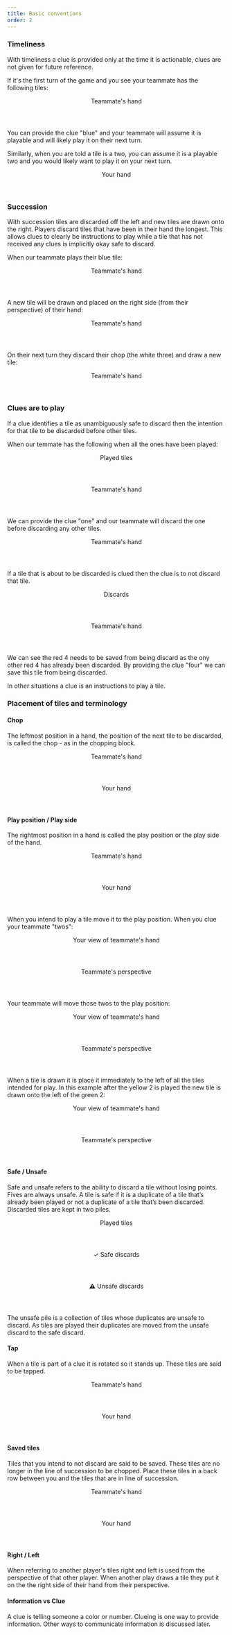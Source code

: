 ```yaml
---
title: Basic conventions
order: 2
---
```


### Timeliness

With timeliness a clue is provided only at the time it is actionable, clues are not given for future reference.

If it's the first turn of the game and you see your teammate has the following tiles:

<game>
  <hand>
    <header>Teammate's hand</header>
    <tiles>
      <tile title="yellow 2"></tile>
      <tile title="green 2"></tile>
      <tile title="red 4"></tile>
      <mark><tile title="blue 1"></tile></mark>
      <tile title="white 3"></tile>
    </tiles>
  </hand>
</game>

You can provide the clue "blue" and your teammate will assume it is playable and will likely play it on their next turn.

Similarly, when you are told a tile is a two, you can assume it is a playable two and you would likely want to play it on your next turn.

<game>
  <hand>
    <header>Your hand</header>
    <tiles>
      <tile title="hidden"></tile>
      <tile title="hidden"></tile>
      <mark><tile title="hidden"></tile></mark>
      <tile title="hidden"></tile>
      <tile title="hidden"></tile>
    </tiles>
  </hand>
</game>

### Succession

With succession tiles are discarded off the left and new tiles are drawn onto the right. Players discard tiles that have been in their hand the longest. This allows clues to clearly be instructions to play while a tile that has not received any clues is implicitly okay safe to discard.

When our teammate plays their blue tile:

<game>
  <hand>
    <header>Teammate's hand</header>
    <tiles>
      <tile title="yellow 2"></tile>
      <tile title="green 2"></tile>
      <tile title="red 4"></tile>
      <mark><tile title="blue 1"></tile></mark>
      <tile title="white 3"></tile>
    </tiles>
  </hand>
</game>

A new tile will be drawn and placed on the right side (from their perspective) of their hand:

<game>
  <hand>
    <header>Teammate's hand</header>
    <tiles>
      <tile title="rainbow 1"></tile>
      <tile title="yellow 2"></tile>
      <tile title="green 2"></tile>
      <tile title="red 4"></tile>
      <tile title="white 3"></tile>
    </tiles>
  </hand>
</game>

On their next turn they discard their chop (the white three) and draw a new tile:

<game>
  <hand>
    <header>Teammate's hand</header>
    <tiles>
      <tile title="rainbow 4"></tile>
      <tile title="rainbow 1"></tile>
      <tile title="yellow 2"></tile>
      <tile title="green 2"></tile>
      <tile title="red 4"></tile>
    </tiles>
  </hand>
</game>

### Clues are to play

If a clue identifies a tile as unambiguously safe to discard then the intention for that tile to be discarded before other tiles.

When our temmate has the following when all the ones have been played:

<game>
  <pile>
    <header>Played tiles</header>
    <tiles>
      <tile title="yellow 1"></tile>
      <tile title="yellow 2"></tile>
      <tile title="yellow 3"></tile>
      <tile title="yellow 4"></tile>
    </tiles>
    <tiles>
      <tile title="blue 1"></tile>
      <tile title="blue 2"></tile>
      <tile title="blue 3"></tile>
    </tiles>
    <tiles>
      <tile title="red 1"></tile>
    </tiles>
    <tiles>
      <tile title="white 1"></tile>
    </tiles>
    <tiles>
      <tile title="rainbow 1"></tile>
    </tiles>
  </pile>
  
  <hand>
    <header>Teammate's hand</header>
    <tiles>
      <tile title="rainbow 4"></tile>
      <tile title="rainbow 1"></tile>
      <tile title="yellow 2"></tile>
      <tile title="green 2"></tile>
      <tile title="red 4"></tile>
    </tiles>
  </hand>
</game>

We can provide the clue "one" and our teammate will discard the one before discarding any other tiles.

<game>
  <hand>
    <header>Teammate's hand</header>
    <tiles>
      <tile title="rainbow 4"></tile>
      <tile title="rainbow 1"></tile>
      <tile title="yellow 2"></tile>
      <tile title="green 2"></tile>
      <tile title="red 4"></tile>
    </tiles>
  </hand>
</game>

If a tile that is about to be discarded is clued then the clue is to not discard that tile.

<game>
  <pile>
    <header>Discards</header>
    <tiles>
      <tile title="yellow 4"></tile>
    </tiles>
    <tiles>
      <tile title="blue 3"></tile>
    </tiles>
    <tiles>
      <tile title="red 1"></tile>
      <tile title="red 4"></tile>
    </tiles>
    <tiles>
      <tile title="white 1"></tile>
    </tiles>
    <tiles>
      <tile title="rainbow 1"></tile>
    </tiles>
  </pile>

  <hand>
    <header>Teammate's hand</header>
    <tiles>
      <tile title="blue 1"></tile>
      <tile title="red 1"></tile>
      <tile title="yellow 2"></tile>
      <tile title="green 2"></tile>
      <tile title="red 4"></tile>
    </tiles>
  </hand>
</game>

We can see the red 4 needs to be saved from being discard as the ony other red 4 has already been discarded. By providing the clue "four" we can save this tile from being discarded.

In other situations a clue is an instructions to play a tile.

### Placement of tiles and terminology

#### Chop
The leftmost position in a hand, the position of the next tile to be discarded, is called the chop - as in the chopping block.

<game>
  <hand>
    <header>Teammate's hand</header>
    <tiles>
      <tile title="blue 1"></tile>
      <tile title="red 1"></tile>
      <tile title="yellow 2"></tile>
      <tile title="green 2"></tile>
      <mark><tile title="red 4"></tile></mark>
    </tiles>
  </hand>
  
  <hand>
    <header>Your hand</header>
    <tiles>
      <mark><tile title="hidden"></tile></mark>
      <tile title="hidden"></tile>
      <tile title="hidden"></tile>
      <tile title="hidden"></tile>
      <tile title="hidden"></tile>
    </tiles>
  </hand>
</game>

#### Play position / Play side
The rightmost position in a hand is called the play position or the play side of the hand.

<game>
  <hand>
    <header>Teammate's hand</header>
    <tiles>
      <mark><tile title="blue 1"></tile></mark>
      <tile title="red 1"></tile>
      <tile title="yellow 2"></tile>
      <tile title="green 2"></tile>
      <tile title="red 4"></tile>
    </tiles>
  </hand>
  
  <hand>
    <header>Your hand</header>
    <tiles>
      <tile title="hidden"></tile>
      <tile title="hidden"></tile>
      <tile title="hidden"></tile>
      <tile title="hidden"></tile>
      <mark><tile title="hidden"></tile></mark>
    </tiles>
  </hand>
</game>

When you intend to play a tile move it to the play position. When you clue your teammate "twos":

<game>
  <hand>
    <header>Your view of teammate's hand</header>
    <tiles>
      <tile title="blue 1"></tile>
      <tile title="red 1"></tile>
      <mark><tile title="yellow 2"></tile></mark>
      <mark><tile title="green 2"></tile></mark>
      <tile title="red 4"></tile>
    </tiles>
  </hand>

  <hand>
    <header>Teammate's perspective</header>
    <tiles>
      <tile title="hidden"></tile>
      <mark><tile title="hidden"></tile></mark>
      <mark><tile title="hidden"></tile></mark>
      <tile title="hidden"></tile>
      <tile title="hidden"></tile>
    </tiles>
  </hand>
</game>

Your teammate will move those twos to the play position:

<game>
  <hand>
    <header>Your view of teammate's hand</header>
    <tiles>
      <mark><tile title="tapped yellow 2"></tile></mark>
      <mark><tile title="tapped green 2"></tile></mark>
      <tile title="blue 1"></tile>
      <tile title="red 1"></tile>
      <tile title="red 4"></tile>
    </tiles>
  </hand>

  <hand>
    <header>Teammate's perspective</header>
    <tiles>
      <tile title="hidden"></tile>
      <tile title="hidden"></tile>
      <tile title="hidden"></tile>
      <mark><tile title="tapped hidden"></tile></mark>
      <mark><tile title="tapped hidden"></tile></mark>
    </tiles>
  </hand>
</game>

When a tile is drawn it is place it immediately to the left of all the tiles intended for play. In this example after the yellow 2 is played the new tile is drawn onto the left of the green 2:

<game>
  <hand>
    <header>Your view of teammate's hand</header>
    <tiles>
      <tile title="tapped green 2"></tile>
      <mark><tile title="rainbow 3"></tile></mark>
      <tile title="blue 1"></tile>
      <tile title="red 1"></tile>
      <tile title="red 4"></tile>
    </tiles>
  </hand>

  <hand>
    <header>Teammate's perspective</header>
    <tiles>
      <tile title="hidden"></tile>
      <tile title="hidden"></tile>
      <tile title="hidden"></tile>
      <mark><tile title="hidden"></tile></mark>
      <tile title="tapped hidden"></tile>
    </tiles>
  </hand>
</game>

#### Safe / Unsafe
Safe and unsafe refers to the ability to discard a tile without losing points. Fives are always unsafe. A tile is safe if it is a duplicate of a tile that’s already been played or not a duplicate of a tile that’s been discarded. Discarded tiles are kept in two piles.
 
 <game>
   <pile>
     <header>Played tiles</header>
     <tiles>
       <tile title="yellow 1"></tile>
     </tiles>
     <tiles>
       <tile title="blue 1"></tile>
     </tiles>
     <tiles>
       <tile title="red 1"></tile>
       <tile title="red 2"></tile>
     </tiles>
   </pile>
 
   <pile>
     <header>✓ Safe discards</header>
     <tiles>
       <tile title="yellow 1"></tile>
     </tiles>
     <tiles>
       <tile title="red 2"></tile>
     </tiles>
   </pile>

   <pile>
     <header>⚠ Unsafe discards</header>
     <tiles>
       <tile title="yellow 4"></tile>
     </tiles>
     <tiles>
       <tile title="red 3"></tile>
       <tile title="red 4"></tile>
     </tiles>
   </pile>
 </game>

 
 The unsafe pile is a collection of tiles whose duplicates are unsafe to discard. As tiles are played their duplicates are moved from the unsafe discard to the safe discard.

#### Tap

When a tile is part of a clue it is rotated so it stands up. These tiles are said to be tapped.

<game>
  <hand>
    <header>Teammate's hand</header>
    <tiles>
      <tile title="blue 1"></tile>
      <tile title="red 1"></tile>
      <tile title="tapped yellow 2"></tile>
      <tile title="tapped green 2"></tile>
      <tile title="red 4"></tile>
    </tiles>
  </hand>
  
  <hand>
    <header>Your hand</header>
    <tiles>
      <tile title="hidden"></tile>
      <tile title="tapped hidden"></tile>
      <tile title="hidden"></tile>
      <tile title="hidden"></tile>
      <tile title="hidden"></tile>
    </tiles>
  </hand>
</game>

#### Saved tiles

Tiles that you intend to not discard are said to be saved. These tiles are no longer in the line of succession to be chopped. Place these tiles in a back row between you and the tiles that are in line of succession.

<game>
  <hand>
    <header>Teammate's hand</header>
    <tiles>
      <mark><tile title="tapped blue 5"></tile></mark>
    </tiles>
    <tiles>
      <tile title="red 1"></tile>
      <tile title="yellow 2"></tile>
      <tile title="green 2"></tile>
      <tile title="red 4"></tile>
    </tiles>
  </hand>
  
  <hand>
    <header>Your hand</header>
    <tiles>
      <tile title="hidden"></tile>
      <tile title="hidden"></tile>
      <tile title="hidden"></tile>
    </tiles>
    <tiles>
      <mark><tile title="tapped hidden"></tile></mark>
      <mark><tile title="tapped hidden"></tile></mark>
    </tiles>
  </hand>
</game>

#### Right / Left

When referring to another player's tiles right and left is used from the perspective of that other player. When another play draws a tile they put it on the the right side of their hand from their perspective.
    
#### Information vs Clue

A clue is telling someone a color or number. Clueing is one way to provide information. Other ways to communicate information is discussed later.
